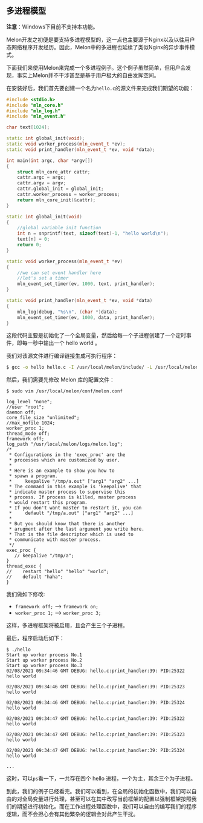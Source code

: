 ## 多进程模型



**注意**：Windows下目前不支持本功能。

Melon开发之初便是要支持多进程模型的，这一点也主要源于Nginx以及以往用户态网络程序开发经历。因此，Melon中的多进程也延续了类似Nginx的异步事件模式。

下面我们来使用Melon来完成一个多进程例子。这个例子虽然简单，但用户会发现，事实上Melon并不干涉甚至是基于用户极大的自由发挥空间。



在安装好后，我们首先要创建一个名为`hello.c`的源文件来完成我们期望的功能：

```cpp
#include <stdio.h>
#include "mln_core.h"
#include "mln_log.h"
#include "mln_event.h"

char text[1024];

static int global_init(void);
static void worker_process(mln_event_t *ev);
static void print_handler(mln_event_t *ev, void *data);

int main(int argc, char *argv[])
{
    struct mln_core_attr cattr;
    cattr.argc = argc;
    cattr.argv = argv;
    cattr.global_init = global_init;
    cattr.worker_process = worker_process;
    return mln_core_init(&cattr);
}

static int global_init(void)
{
    //global variable init function
    int n = snprintf(text, sizeof(text)-1, "hello world\n");
    text[n] = 0;
    return 0;
}

static void worker_process(mln_event_t *ev)
{
    //we can set event handler here
    //let's set a timer
    mln_event_set_timer(ev, 1000, text, print_handler);
}

static void print_handler(mln_event_t *ev, void *data)
{
    mln_log(debug, "%s\n", (char *)data);
    mln_event_set_timer(ev, 1000, data, print_handler);
}
```

这段代码主要是初始化了一个全局变量，然后给每一个子进程创建了一个定时事件，即每一秒中输出一个 hello world 。

我们对该源文件进行编译链接生成可执行程序：

```bash
$ gcc -o hello hello.c -I /usr/local/melon/include/ -L /usr/local/melon/lib/ -lmelon
```

然后，我们需要先修改 Melon 库的配置文件：

```
$ sudo vim /usr/local/melon/conf/melon.conf

log_level "none";
//user "root";
daemon off;
core_file_size "unlimited";
//max_nofile 1024;
worker_proc 1;
thread_mode off;
framework off;
log_path "/usr/local/melon/logs/melon.log";
/*
 * Configurations in the 'exec_proc' are the
 * processes which are customized by user.
 *
 * Here is an example to show you how to
 * spawn a program.
 *     keepalive "/tmp/a.out" ["arg1" "arg2" ...]
 * The command in this example is 'keepalive' that
 * indicate master process to supervise this
 * process. If process is killed, master process
 * would restart this program.
 * If you don't want master to restart it, you can
 *     default "/tmp/a.out" ["arg1" "arg2" ...]
 *
 * But you should know that there is another
 * arugment after the last argument you write here.
 * That is the file descriptor which is used to
 * communicate with master process.
 */
exec_proc {
   // keepalive "/tmp/a";
}
thread_exec {
//    restart "hello" "hello" "world";
//    default "haha";
}
```

我们做如下修改:

- `framework off;` --> `framework on;`
- `worker_proc 1;` --> `worker_proc 3;`

这样，多进程框架将被启用，且会产生三个子进程。

最后，程序启动后如下：

```
$ ./hello
Start up worker process No.1
Start up worker process No.2
Start up worker process No.3
02/08/2021 09:34:46 GMT DEBUG: hello.c:print_handler:39: PID:25322 hello world

02/08/2021 09:34:46 GMT DEBUG: hello.c:print_handler:39: PID:25323 hello world

02/08/2021 09:34:46 GMT DEBUG: hello.c:print_handler:39: PID:25324 hello world

02/08/2021 09:34:47 GMT DEBUG: hello.c:print_handler:39: PID:25322 hello world

02/08/2021 09:34:47 GMT DEBUG: hello.c:print_handler:39: PID:25323 hello world

02/08/2021 09:34:47 GMT DEBUG: hello.c:print_handler:39: PID:25324 hello world

...
```

这时，可以`ps`看一下，一共存在四个 hello 进程，一个为主，其余三个为子进程。



到此，我们的例子已经看完。我们可以看到，在全局的初始化函数中，我们可以自由的对全局变量进行处理，甚至可以在其中改写当前框架的配置以强制框架按照我们的期望进行初始化。而在工作进程处理函数中，我们可以自由的编写我们的程序逻辑，而不会担心会有其他繁杂的逻辑会对此产生干扰。